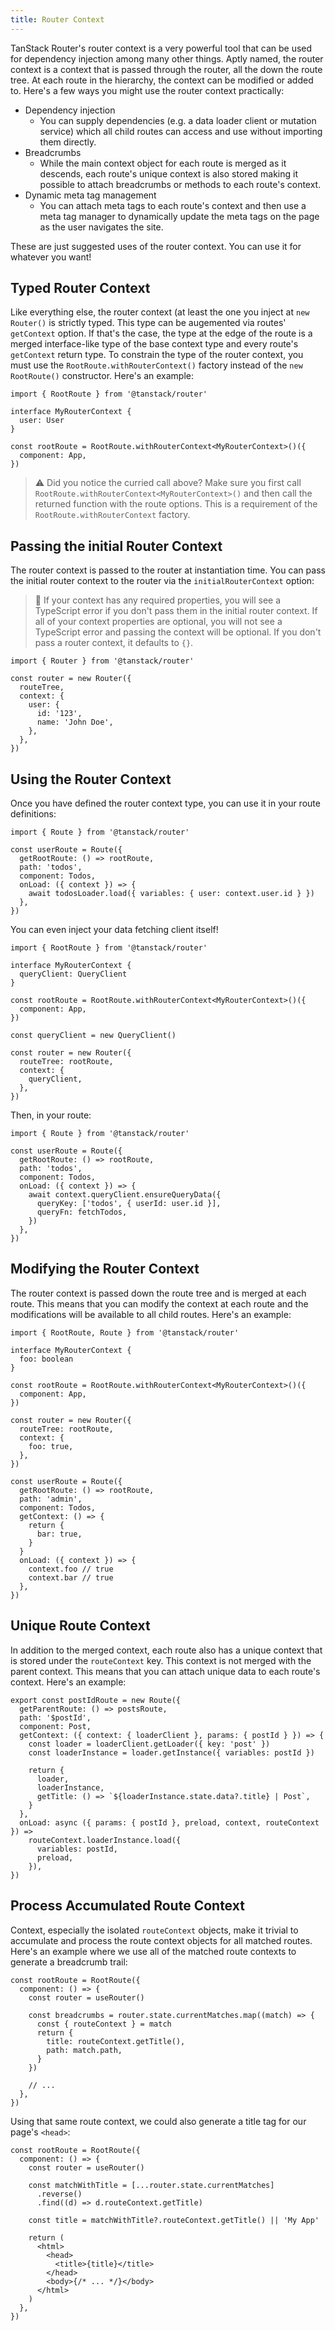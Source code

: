 ```yaml
---
title: Router Context
---
```


TanStack Router's router context is a very powerful tool that can be used for dependency injection among many other things. Aptly named, the router context is a context that is passed through the router, all the down the route tree. At each route in the hierarchy, the context can be modified or added to. Here's a few ways you might use the router context practically:

- Dependency injection
  - You can supply dependencies (e.g. a data loader client or mutation service) which all child routes can access and use without importing them directly.
- Breadcrumbs
  - While the main context object for each route is merged as it descends, each route's unique context is also stored making it possible to attach breadcrumbs or methods to each route's context.
- Dynamic meta tag management
  - You can attach meta tags to each route's context and then use a meta tag manager to dynamically update the meta tags on the page as the user navigates the site.

These are just suggested uses of the router context. You can use it for whatever you want!

## Typed Router Context

Like everything else, the router context (at least the one you inject at `new Router()` is strictly typed. This type can be augemented via routes' `getContext` option. If that's the case, the type at the edge of the route is a merged interface-like type of the base context type and every route's `getContext` return type. To constrain the type of the router context, you must use the `RootRoute.withRouterContext()` factory instead of the `new RootRoute()` constructor. Here's an example:

```tsx
import { RootRoute } from '@tanstack/router'

interface MyRouterContext {
  user: User
}

const rootRoute = RootRoute.withRouterContext<MyRouterContext>()({
  component: App,
})
```

> ⚠️ Did you notice the curried call above? Make sure you first call `RootRoute.withRouterContext<MyRouterContext>()` and then call the returned function with the route options. This is a requirement of the `RootRoute.withRouterContext` factory.

## Passing the initial Router Context

The router context is passed to the router at instantiation time. You can pass the initial router context to the router via the `initialRouterContext` option:

> 🧠 If your context has any required properties, you will see a TypeScript error if you don't pass them in the initial router context. If all of your context properties are optional, you will not see a TypeScript error and passing the context will be optional. If you don't pass a router context, it defaults to `{}`.

```tsx
import { Router } from '@tanstack/router'

const router = new Router({
  routeTree,
  context: {
    user: {
      id: '123',
      name: 'John Doe',
    },
  },
})
```

## Using the Router Context

Once you have defined the router context type, you can use it in your route definitions:

```tsx
import { Route } from '@tanstack/router'

const userRoute = Route({
  getRootRoute: () => rootRoute,
  path: 'todos',
  component: Todos,
  onLoad: ({ context }) => {
    await todosLoader.load({ variables: { user: context.user.id } })
  },
})
```

You can even inject your data fetching client itself!

```tsx
import { RootRoute } from '@tanstack/router'

interface MyRouterContext {
  queryClient: QueryClient
}

const rootRoute = RootRoute.withRouterContext<MyRouterContext>()({
  component: App,
})

const queryClient = new QueryClient()

const router = new Router({
  routeTree: rootRoute,
  context: {
    queryClient,
  },
})
```

Then, in your route:

```tsx
import { Route } from '@tanstack/router'

const userRoute = Route({
  getRootRoute: () => rootRoute,
  path: 'todos',
  component: Todos,
  onLoad: ({ context }) => {
    await context.queryClient.ensureQueryData({
      queryKey: ['todos', { userId: user.id }],
      queryFn: fetchTodos,
    })
  },
})
```

## Modifying the Router Context

The router context is passed down the route tree and is merged at each route. This means that you can modify the context at each route and the modifications will be available to all child routes. Here's an example:

```tsx
import { RootRoute, Route } from '@tanstack/router'

interface MyRouterContext {
  foo: boolean
}

const rootRoute = RootRoute.withRouterContext<MyRouterContext>()({
  component: App,
})

const router = new Router({
  routeTree: rootRoute,
  context: {
    foo: true,
  },
})

const userRoute = Route({
  getRootRoute: () => rootRoute,
  path: 'admin',
  component: Todos,
  getContext: () => {
    return {
      bar: true,
    }
  }
  onLoad: ({ context }) => {
    context.foo // true
    context.bar // true
  },
})
```

## Unique Route Context

In addition to the merged context, each route also has a unique context that is stored under the `routeContext` key. This context is not merged with the parent context. This means that you can attach unique data to each route's context. Here's an example:

```tsx
export const postIdRoute = new Route({
  getParentRoute: () => postsRoute,
  path: '$postId',
  component: Post,
  getContext: ({ context: { loaderClient }, params: { postId } }) => {
    const loader = loaderClient.getLoader({ key: 'post' })
    const loaderInstance = loader.getInstance({ variables: postId })

    return {
      loader,
      loaderInstance,
      getTitle: () => `${loaderInstance.state.data?.title} | Post`,
    }
  },
  onLoad: async ({ params: { postId }, preload, context, routeContext }) =>
    routeContext.loaderInstance.load({
      variables: postId,
      preload,
    }),
})
```

## Process Accumulated Route Context

Context, especially the isolated `routeContext` objects, make it trivial to accumulate and process the route context objects for all matched routes. Here's an example where we use all of the matched route contexts to generate a breadcrumb trail:

```tsx
const rootRoute = RootRoute({
  component: () => {
    const router = useRouter()

    const breadcrumbs = router.state.currentMatches.map((match) => {
      const { routeContext } = match
      return {
        title: routeContext.getTitle(),
        path: match.path,
      }
    })

    // ...
  },
})
```

Using that same route context, we could also generate a title tag for our page's `<head>`:

```tsx
const rootRoute = RootRoute({
  component: () => {
    const router = useRouter()

    const matchWithTitle = [...router.state.currentMatches]
      .reverse()
      .find((d) => d.routeContext.getTitle)

    const title = matchWithTitle?.routeContext.getTitle() || 'My App'

    return (
      <html>
        <head>
          <title>{title}</title>
        </head>
        <body>{/* ... */}</body>
      </html>
    )
  },
})
```
